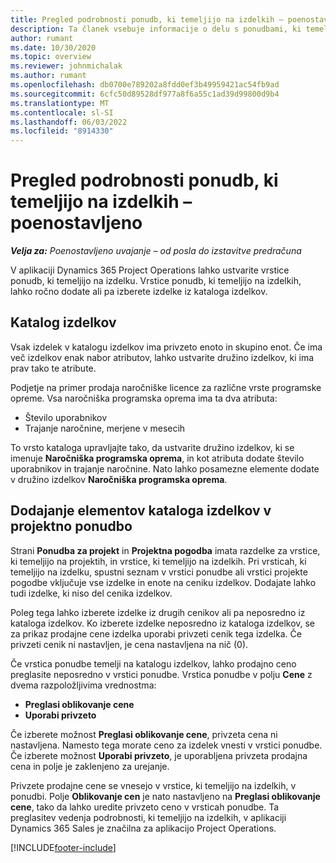 ```yaml
---
title: Pregled podrobnosti ponudb, ki temeljijo na izdelkih – poenostavljeno
description: Ta članek vsebuje informacije o delu s ponudbami, ki temeljijo na izdelkih.
author: rumant
ms.date: 10/30/2020
ms.topic: overview
ms.reviewer: johnmichalak
ms.author: rumant
ms.openlocfilehash: db0700e789202a8fdd0ef3b49959421ac54fb9ad
ms.sourcegitcommit: 6cfc50d89528df977a8f6a55c1ad39d99800d9b4
ms.translationtype: MT
ms.contentlocale: sl-SI
ms.lasthandoff: 06/03/2022
ms.locfileid: "8914330"
---
```

# <a name="product-based-quote-lines-overview---lite"></a>Pregled podrobnosti ponudb, ki temeljijo na izdelkih – poenostavljeno

_**Velja za:** Poenostavljeno uvajanje – od posla do izstavitve predračuna_

V aplikaciji Dynamics 365 Project Operations lahko ustvarite vrstice ponudb, ki temeljijo na izdelku. Vrstice ponudb, ki temeljijo na izdelkih, lahko ročno dodate ali pa izberete izdelke iz kataloga izdelkov.

## <a name="product-catalog"></a>Katalog izdelkov

Vsak izdelek v katalogu izdelkov ima privzeto enoto in skupino enot. Če ima več izdelkov enak nabor atributov, lahko ustvarite družino izdelkov, ki ima prav tako te atribute. 

Podjetje na primer prodaja naročniške licence za različne vrste programske opreme. Vsa naročniška programska oprema ima ta dva atributa:

- Število uporabnikov
- Trajanje naročnine, merjene v mesecih

To vrsto kataloga upravljajte tako, da ustvarite družino izdelkov, ki se imenuje **Naročniška programska oprema**, in kot atributa dodate število uporabnikov in trajanje naročnine. Nato lahko posamezne elemente dodate v družino izdelkov **Naročniška programska oprema**.

## <a name="add-product-catalog-items-to-a-project-quote"></a>Dodajanje elementov kataloga izdelkov v projektno ponudbo

Strani **Ponudba za projekt** in **Projektna pogodba** imata razdelke za vrstice, ki temeljijo na projektih, in vrstice, ki temeljijo na izdelkih. Pri vrsticah, ki temeljijo na izdelku, spustni seznam v vrstici ponudbe ali vrstici projekte pogodbe vključuje vse izdelke in enote na ceniku izdelkov. Dodajate lahko tudi izdelke, ki niso del cenika izdelkov.

Poleg tega lahko izberete izdelke iz drugih cenikov ali pa neposredno iz kataloga izdelkov. Ko izberete izdelke neposredno iz kataloga izdelkov, se za prikaz prodajne cene izdelka uporabi privzeti cenik tega izdelka. Če privzeti cenik ni nastavljen, je cena nastavljena na nič (0).

Če vrstica ponudbe temelji na katalogu izdelkov, lahko prodajno ceno preglasite neposredno v vrstici ponudbe. Vrstica ponudbe v polju **Cene** z dvema razpoložljivima vrednostma:

- **Preglasi oblikovanje cene**
- **Uporabi privzeto**

Če izberete možnost **Preglasi oblikovanje cene**, privzeta cena ni nastavljena. Namesto tega morate ceno za izdelek vnesti v vrstici ponudbe. Če izberete možnost **Uporabi privzeto**, je uporabljena privzeta prodajna cena in polje je zaklenjeno za urejanje.

Privzete prodajne cene se vnesejo v vrstice, ki temeljijo na izdelkih, v ponudbi. Polje **Oblikovanje cen** je nato nastavljeno na **Preglasi oblikovanje cene**, tako da lahko uredite privzeto ceno v vrsticah ponudbe. Ta preglasitev vedenja podrobnosti, ki temeljijo na izdelkih, v aplikaciji Dynamics 365 Sales je značilna za aplikacijo Project Operations.


[!INCLUDE[footer-include](../../includes/footer-banner.md)]